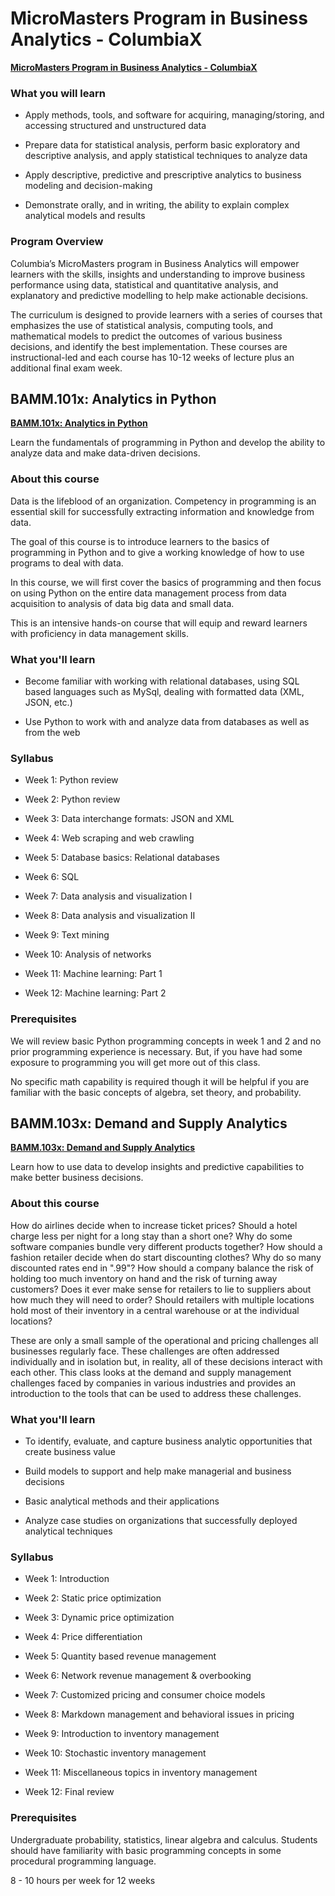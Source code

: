 # MicroMasters Program in Business Analytics - ColumbiaX

**[MicroMasters Program in Business Analytics - ColumbiaX](https://www.edx.org/micromasters/columbiax-business-analytics "Program Description")**

### What you will learn

  - Apply methods, tools, and software for acquiring, managing/storing, and accessing structured and unstructured data
  
  - Prepare data for statistical analysis, perform basic exploratory and descriptive analysis, and apply statistical techniques to analyze data
  
  - Apply descriptive, predictive and prescriptive analytics to business modeling and decision-making
  
  - Demonstrate orally, and in writing, the ability to explain complex analytical models and results

### Program Overview

Columbia’s MicroMasters program in Business Analytics will empower learners with the skills, insights and understanding to improve business performance using data, statistical and quantitative analysis, and explanatory and predictive modelling to help make actionable decisions.

The curriculum is designed to provide learners with a series of courses that emphasizes the use of statistical analysis, computing tools, and mathematical models to predict the outcomes of various business decisions, and identify the best implementation. These courses are instructional-led and each course has 10-12 weeks of lecture plus an additional final exam week.

## BAMM.101x: Analytics in Python

**[BAMM.101x: Analytics in Python](https://www.edx.org/course/analytics-in-python "Course Description")**

Learn the fundamentals of programming in Python and develop the ability to analyze data and make data-driven decisions.

### About this course

Data is the lifeblood of an organization. Competency in programming is an essential skill for successfully extracting information and knowledge from data.

The goal of this course is to introduce learners to the basics of programming in Python and to give a working knowledge of how to use programs to deal with data.

In this course, we will first cover the basics of programming and then focus on using Python on the entire data management process from data acquisition to analysis of data big data and small data.

This is an intensive hands-on course that will equip and reward learners with proficiency in data management skills.

### What you'll learn

  - Become familiar with working with relational databases, using SQL based languages such as MySql, dealing with formatted data (XML, JSON, etc.)
  
  - Use Python to work with and analyze data from databases as well as from the web

### Syllabus

  - Week 1: Python review
  
  - Week 2: Python review
  
  - Week 3: Data interchange formats: JSON and XML
  
  - Week 4: Web scraping and web crawling
  
  - Week 5: Database basics: Relational databases
  
  - Week 6: SQL
  
  - Week 7: Data analysis and visualization I
  
  - Week 8: Data analysis and visualization II
  
  - Week 9: Text mining
  
  - Week 10: Analysis of networks
  
  - Week 11: Machine learning: Part 1
  
  - Week 12: Machine learning: Part 2

### Prerequisites

We will review basic Python programming concepts in week 1 and 2 and no prior programming experience is necessary. But, if you have had some exposure to programming you will get more out of this class.

No specific math capability is required though it will be helpful if you are familiar with the basic concepts of algebra, set theory, and probability.

## BAMM.103x: Demand and Supply Analytics

**[BAMM.103x: Demand and Supply Analytics](https://www.edx.org/course/demand-and-supply-analytics "Course Description")**

Learn how to use data to develop insights and predictive capabilities to make better business decisions.

### About this course

How do airlines decide when to increase ticket prices? Should a hotel charge less per night for a long stay than a short one? Why do some software companies bundle very different products together? How should a fashion retailer decide when do start discounting clothes? Why do so many discounted rates end in ".99"? How should a company balance the risk of holding too much inventory on hand and the risk of turning away customers? Does it ever make sense for retailers to lie to suppliers about how much they will need to order? Should retailers with multiple locations hold most of their inventory in a central warehouse or at the individual locations?

These are only a small sample of the operational and pricing challenges all businesses regularly face. These challenges are often addressed individually and in isolation but, in reality, all of these decisions interact with each other. This class looks at the demand and supply management challenges faced by companies in various industries and provides an introduction to the tools that can be used to address these challenges.

### What you'll learn

  - To identify, evaluate, and capture business analytic opportunities that create business value
  
  - Build models to support and help make managerial and business decisions
  
  - Basic analytical methods and their applications
  
  - Analyze case studies on organizations that successfully deployed analytical techniques

### Syllabus

  - Week 1: Introduction

  - Week 2: Static price optimization

  - Week 3: Dynamic price optimization

  - Week 4: Price differentiation

  - Week 5: Quantity based revenue management

  - Week 6: Network revenue management & overbooking

  - Week 7: Customized pricing and consumer choice models

  - Week 8: Markdown management and behavioral issues in pricing

  - Week 9: Introduction to inventory management

  - Week 10: Stochastic inventory management

  - Week 11: Miscellaneous topics in inventory management

  - Week 12: Final review

### Prerequisites

Undergraduate probability, statistics, linear algebra and calculus. Students should have familiarity with basic programming concepts in some procedural programming language.

8 - 10 hours per week for 12 weeks
